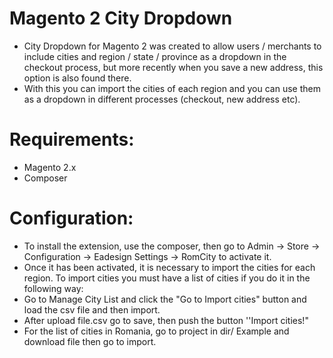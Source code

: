 # Magento 2 City Dropdown

- City Dropdown for Magento 2 was created to allow users / merchants to include cities and region / state / province as a dropdown in the checkout process, but more recently when you save a new address, this option is also found there.
- With this you can import the cities of each region and you can use them as a dropdown in different processes (checkout, new address etc).

# Requirements:

- Magento 2.x
- Composer

# Configuration:

- To install the extension, use the composer, then go to Admin → Store → Configuration → Eadesign Settings → RomCity to activate it.
- Once it has been activated, it is necessary to import the cities for each region. To import cities you must have a list of cities if you do it in the following way:
- Go to Manage City List and click the "Go to Import cities" button and load the csv file and then import.
- After upload file.csv go to save, then push the button ''Import cities!"
- For the list of cities in Romania, go to project in dir/ Example and download file then go to import.